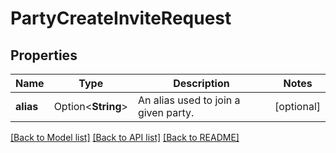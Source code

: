 # PartyCreateInviteRequest

## Properties

Name | Type | Description | Notes
------------ | ------------- | ------------- | -------------
**alias** | Option<**String**> | An alias used to join a given party. | [optional]

[[Back to Model list]](../README.md#documentation-for-models) [[Back to API list]](../README.md#documentation-for-api-endpoints) [[Back to README]](../README.md)


